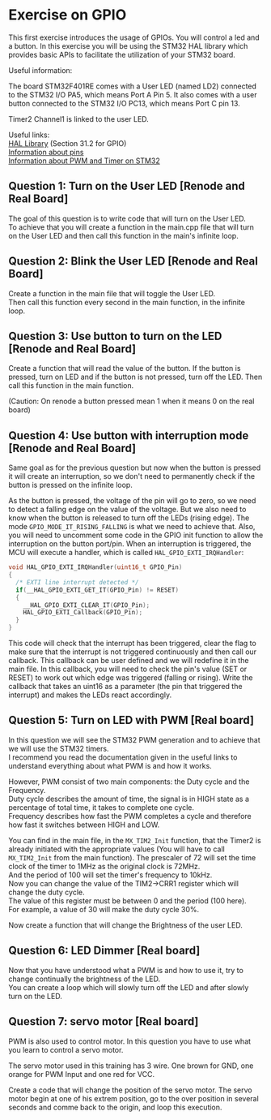 # Exercise on GPIO

This first exercise introduces the usage of GPIOs.
You will control a led and a button.
In this exercise you will be using the STM32 HAL library which provides basic APIs to facilitate the utilization of your STM32 board.

Useful information:

The board STM32F401RE comes with a User LED (named LD2) connected to the STM32 I/O PA5, which means Port A Pin 5.
It also comes with a user button connected to the STM32 I/O PC13, which means Port C pin 13.

Timer2 Channel1 is linked to the user LED.

Useful links:  
[HAL Library](https://www.st.com/resource/en/user_manual/um1725-description-of-stm32f4-hal-and-lowlayer-drivers-stmicroelectronics.pdf) (Section 31.2 for GPIO)  
[Information about pins](https://os.mbed.com/platforms/ST-Nucleo-F401RE/)  
[Information about PWM and Timer on STM32](https://deepbluembedded.com/stm32-pwm-example-timer-pwm-mode-tutorial/)  

## Question 1: Turn on the User LED [Renode and Real Board]

The goal of this question is to write code that will turn on the User LED.  
To achieve that you will create a function in the main.cpp file that will turn on the User LED and then call this function in the main's infinite loop.

## Question 2: Blink the User LED [Renode and Real Board]

Create a function in the main file that will toggle the User LED.  
Then call this function every second in the main function, in the infinite loop.

## Question 3: Use button to turn on the LED [Renode and Real Board]

Create a function that will read the value of the button.
If the button is pressed, turn on LED and if the button is not pressed, turn off the LED.
Then call this function in the main function.

(Caution: On renode a button pressed mean 1 when it means 0 on the real board)

## Question 4: Use button with interruption mode [Renode and Real Board]

Same goal as for the previous question but now when the button is pressed it will create an interruption, so we don't need to permanently check if the button is pressed on the infinite loop.

As the button is pressed, the voltage of the pin will go to zero, so we need to detect a falling edge on the value of the voltage.
But we also need to know when the button is released to turn off the LEDs (rising edge).
The mode `GPIO_MODE_IT_RISING_FALLING` is what we need to achieve that.
Also, you will need to uncomment some code in the GPIO init function to allow the interruption on the button port/pin.
When an interruption is triggered, the MCU will execute a handler, which is called `HAL_GPIO_EXTI_IRQHandler`:

```cpp
void HAL_GPIO_EXTI_IRQHandler(uint16_t GPIO_Pin)
{
  /* EXTI line interrupt detected */
  if(__HAL_GPIO_EXTI_GET_IT(GPIO_Pin) != RESET)
  {
    __HAL_GPIO_EXTI_CLEAR_IT(GPIO_Pin);
    HAL_GPIO_EXTI_Callback(GPIO_Pin);
  }
}
```

This code will check that the interrupt has been triggered, clear the flag to make sure that the interrupt is not triggered continuously and then call our callback.
This callback can be user defined and we will redefine it in the main file.
In this callback, you will need to check the pin's value (SET or RESET) to work out which edge was triggered (falling or rising).
Write the callback that takes an uint16 as a parameter (the pin that triggered the interrupt) and makes the LEDs react accordingly.

## Question 5: Turn on LED with PWM [Real board]

In this question we will see the STM32 PWM generation and to achieve that we will use the STM32 timers.  
I recommend you read the documentation given in the useful links to understand everything about what PWM is and how it works.  

However, PWM consist of two main components: the Duty cycle and the Frequency.  
Duty cycle describes the amount of time, the signal is in HIGH state as a percentage of total time, it takes to complete one cycle.  
Frequency describes how fast the PWM completes a cycle and therefore how fast it switches between HIGH and LOW.  

You can find in the main file, in the `MX_TIM2_Init` function, that the Timer2 is already initiated with the appropriate values (You will have to call `MX_TIM2_Init` from the main function).
The prescaler of 72 will set the time clock of the timer to 1MHz as the original clock is 72MHz.  
And the period of 100 will set the timer's frequency to 10kHz.  
Now you can change the value of the TIM2->CRR1 register which will change the duty cycle.  
The value of this register must be between 0 and the period (100 here).  
For example, a value of 30 will make the duty cycle 30%.  

Now create a function that will change the Brightness of the user LED.  

## Question 6: LED Dimmer [Real board]

Now that you have understood what a PWM is and how to use it, try to change continually the brightness of the LED.  
You can create a loop which will slowly turn off the LED and after slowly turn on the LED.

## Question 7: servo motor [Real board]

PWM is also used to control motor.
In this question you have to use what you learn to control a servo motor.

The servo motor used in this training has 3 wire.
One brown for GND, one orange for PWM Input and one red for VCC.

Create a code that will change the position of the servo motor.
The servo motor begin at one of his extrem position, go to the over position in several seconds and comme back to the origin, and loop this execution.
